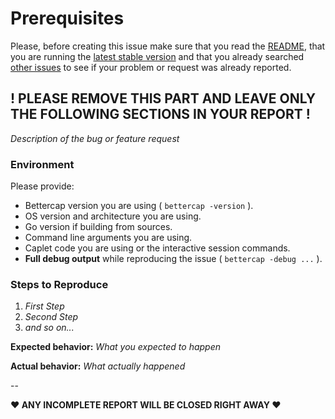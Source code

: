 # Prerequisites

Please, before creating this issue make sure that you read the [README](https://github.com/Asif-Iqbal-Gazi/buttercup-test/blob/master/README.md), that you are running the [latest stable version](https://github.com/Asif-Iqbal-Gazi/buttercup-test/releases) and that you already searched [other issues](https://github.com/Asif-Iqbal-Gazi/buttercup-test/issues?q=is%3Aopen+is%3Aissue+label%3Abug) to see if your problem or request was already reported.

! PLEASE REMOVE THIS PART AND LEAVE ONLY THE FOLLOWING SECTIONS IN YOUR REPORT !
---

*Description of the bug or feature request*

### Environment

Please provide:

* Bettercap version you are using ( `bettercap -version` ).
* OS version and architecture you are using.
* Go version if building from sources.
* Command line arguments you are using.
* Caplet code you are using or the interactive session commands.
* **Full debug output** while reproducing the issue ( `bettercap -debug ...` ).

### Steps to Reproduce

1. *First Step*
2. *Second Step*
3. *and so on...*

**Expected behavior:** *What you expected to happen*

**Actual behavior:** *What actually happened*

-- 

**♥ ANY INCOMPLETE REPORT WILL BE CLOSED RIGHT AWAY ♥**

